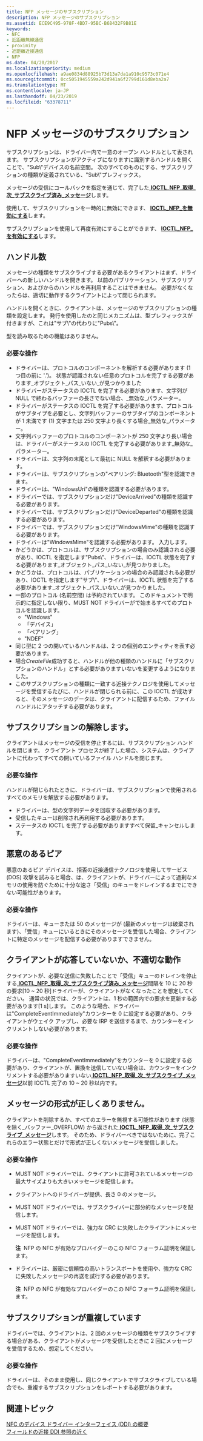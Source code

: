 ```yaml
---
title: NFP メッセージのサブスクリプション
description: NFP メッセージのサブスクリプション
ms.assetid: ECE9C495-978F-4BD7-95BC-B68432F9B81E
keywords:
- NFC
- 近距離無線通信
- proximity
- 近距離近接通信
- NFP
ms.date: 04/20/2017
ms.localizationpriority: medium
ms.openlocfilehash: a9ae0834d88925b73d13a7da1a910c9573c071e4
ms.sourcegitcommit: 0cc5051945559a242d941a6f2799d161d8eba2a7
ms.translationtype: MT
ms.contentlocale: ja-JP
ms.lasthandoff: 04/23/2019
ms.locfileid: "63378711"
---
```

# <a name="nfp-message-subscriptions"></a>NFP メッセージのサブスクリプション


サブスクリプションは、ドライバー内で一意のオープン ハンドルとして表されます。 サブスクリプションがアクティブになりますに識別するハンドルを開くことで、"Sub\\"デバイスの名前空間。 次のすべてのものにする、サブスクリプションの種類が定義されている、"Sub\\"プレフィックス。

メッセージの受信にコールバックを指定を通じて、完了した[ **IOCTL\_NFP\_取得\_次\_サブスクライブ済み\_メッセージ**](https://msdn.microsoft.com/library/windows/hardware/jj853319)します。

使用して、サブスクリプションを一時的に無効にできます、 [ **IOCTL\_NFP\_を無効にする**](https://msdn.microsoft.com/library/windows/hardware/jj853315)します。

サブスクリプションを使用して再度有効にすることができます、 [ **IOCTL\_NFP\_を有効にする**](https://msdn.microsoft.com/library/windows/hardware/jj853316)します。

## <a name="handles"></a>ハンドル数


メッセージの種類をサブスクライブする必要があるクライアントはまず、ドライバーへの新しいハンドルを開きます。 以前のパブリケーション、サブスクリプション、およびからのハンドルを再利用することはできません。 必要がなくなったらは、適切に動作するクライアントによって閉じられます。

ハンドルを開くときに、クライアントは、メッセージのサブスクリプションの種類を設定します。 発行を使用したのと同じメカニズムは、型プレフィックスが付きますが、これは"サブ\\"の代わりに"Pubs\\"。

型を読み取るための機能はありません。

### <a name="required-actions"></a>必要な操作

-   ドライバーは、プロトコルのコンポーネントを解析する必要があります (1 つ目の前に '.')。 状態が認識されない任意のプロトコルを完了する必要があります\_オブジェクト\_パス\_いない\_が見つかりました
-   ドライバーがステータスの IOCTL を完了する必要があります、文字列が NULL で終わるバッファーの長さでない場合、\_無効な\_パラメーター。
-   ドライバーがステータスの IOCTL を完了する必要があります、プロトコルがサブタイプを必要とし、文字列バッファーのサブタイプのコンポーネントが 1 未満です (1) 文字または 250 文字より長くする場合\_無効な\_パラメーター。
-   文字列バッファーのプロトコルのコンポーネントが 250 文字より長い場合は、ドライバーがステータスの IOCTL を完了する必要があります\_無効な\_パラメーター。
-   ドライバーは、文字列の末尾として最初に NULL を解釈する必要があります。
-   ドライバーは、サブスクリプションの"ペアリング: Bluetooth"型を認識できます。
-   ドライバーは、"WindowsUri"の種類を認識する必要があります。
-   ドライバーでは、サブスクリプションだけ"DeviceArrived"の種類を認識する必要があります。
-   ドライバーでは、サブスクリプションだけ"DeviceDeparted"の種類を認識する必要があります。
-   ドライバーでは、サブスクリプションだけ"WindowsMime"の種類を認識する必要があります。
-   ドライバーは"WindowsMime"を認識する必要があります。 入力します。
-   かどうかは、プロトコルは、サブスクリプションの場合のみ認識される必要があり、IOCTL を指定します"Pubs\\"、ドライバーは、IOCTL 状態を完了する必要があります\_オブジェクト\_パス\_いない\_が見つかりました。
-   かどうかは、プロトコルは、パブリケーションの場合のみ認識される必要があり、IOCTL を指定します"サブ\\"、ドライバーは、IOCTL 状態を完了する必要があります\_オブジェクト\_パス\_いない\_が見つかりました。
-   一部のプロトコル (名前空間) は予約されています。 このドキュメントで明示的に指定しない限り、MUST NOT ドライバーがで始まるすべてのプロトコルを認識します。
    -   "Windows"
    -   「デバイス」
    -   「ペアリング」
    -   "NDEF"
-   同じ型に 2 つの開いているハンドルは、2 つの個別のエンティティを表す必要があります。
-   場合*CreateFile*成功すると、ハンドルが他の種類のハンドルに「サブスクリプションのハンドル」とする必要がありますいないを変更するようになりました。
-   このサブスクリプションの種類に一致する近接テクノロジを使用してメッセージを受信するたびに、ハンドルが閉じられる前に、この IOCTL が成功すると、そのメッセージのデータは、クライアントに配信するため、ファイル ハンドルにアタッチする必要があります。

## <a name="unsubscribe"></a>サブスクリプションの解除します。


クライアントはメッセージの受信を停止するには、サブスクリプション ハンドルを閉じます。 クライアント プロセスが終了した場合、システムは、クライアントに代わってすべての開いているファイル ハンドルを閉じます。

### <a name="required-actions"></a>必要な操作

ハンドルが閉じられたときに、ドライバーは、サブスクリプションで使用されるすべてのメモリを解放する必要があります。

-   ドライバーは、型の文字列データを回収する必要があります。
-   受信したキューは削除され再利用する必要があります。
-   ステータスの IOCTL を完了する必要がありますすべて保留\_キャンセルします。

## <a name="malicious-peers"></a>悪意のあるピア


悪意のあるピア デバイスは、拒否の近接通信テクノロジを使用してサービス (DOS) 攻撃を試みると場合、は、クライアントが、ドライバーによって過剰なメモリの使用を防ぐために十分な速さ「受信」のキューをドレインするまでにできない可能性があります。

### <a name="required-actions"></a>必要な操作

ドライバーは、キューまたは 50 のメッセージが (最新のメッセージは破棄されます)、「受信」キューにいるときにそのメッセージを受信した場合、クライアントに特定のメッセージを配信する必要がありますできません。

## <a name="unresponsive-or-misbehaving-clients"></a>クライアントが応答していないか、不適切な動作


クライアントが、必要な送信に失敗したことで「受信」キューのドレインを停止する[ **IOCTL\_NFP\_取得\_次\_サブスクライブ済み\_メッセージ**](https://msdn.microsoft.com/library/windows/hardware/jj853319)間隔を 10 に 20 秒の要求\[10 ~ 20 秒\]ドライバーが、クライアントがなくなったことを想定してください。 通常の状況では、クライアントは、1 秒の範囲内での要求を更新する必要があります\[1 s\]します。 このような場合、ドライバーは"CompleteEventImmediately"カウンターを 0 に設定する必要があり、クライアントがウェイク アップし、必要な IRP を送信するまで、カウンターをインクリメントしない必要があります。

### <a name="required-actions"></a>必要な操作

ドライバーは、"CompleteEventImmediately"をカウンターを 0 に設定する必要があり、クライアントが、置換を送信していない場合は、カウンターをインクリメントする必要がありますいない[ **IOCTL\_NFP\_取得\_次\_サブスクライブ\_メッセージ**](https://msdn.microsoft.com/library/windows/hardware/jj853319)以前 IOCTL 完了の 10 ~ 20 秒以内です。

## <a name="malformed-messages"></a>メッセージの形式が正しくありません。


クライアントを削除するか、すべてのエラーを無視する可能性があります (状態を除く\_バッファー\_OVERFLOW) から返された[ **IOCTL\_NFP\_取得\_次\_サブスクライブ\_メッセージ**](https://msdn.microsoft.com/library/windows/hardware/jj853319)します。 そのため、ドライバーべきではないために、完了これらのエラー状態とだけで形式が正しくないメッセージを受信しました。

### <a name="required-actions"></a>必要な操作

-   MUST NOT ドライバーでは、クライアントに許可されているメッセージの最大サイズよりも大きいメッセージを配信します。
-   クライアントへのドライバーが提供、長さ 0 のメッセージ。
-   MUST NOT ドライバーでは、サブスクライバーに部分的なメッセージを配信します。
-   MUST NOT ドライバーでは、強力な CRC に失敗したクライアントにメッセージを配信します。

    **注**  NFP の NFC が有効なプロバイダーのこの NFC フォーラム証明を保証します。

     

-   ドライバーは、厳密に信頼性の高いトランスポートを使用や、強力な CRC に失敗したメッセージの再送を試行する必要があります。

    **注**  NFP の NFC が有効なプロバイダーのこの NFC フォーラム証明を保証します。

     

## <a name="duplicate-subscriptions"></a>サブスクリプションが重複しています


ドライバーでは、クライアントは、2 回のメッセージの種類をサブスクライブする場合がある、クライアントがメッセージを受信したときに 2 回にメッセージを受信するため、想定してください。

### <a name="required-actions"></a>必要な操作

ドライバーは、そのまま使用し、同じクライアントでサブスクライブしている場合でも、重複するサブスクリプションをレポートする必要があります。

 

 
## <a name="related-topics"></a>関連トピック
[NFC のデバイス ドライバー インターフェイス (DDI) の概要](https://msdn.microsoft.com/library/windows/hardware/mt715815)  
[フィールドの近接 DDI 参照の近く](https://msdn.microsoft.com/library/windows/hardware/jj866056)  

